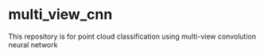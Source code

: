 # multi_view_cnn
This repository is for point cloud classification using multi-view convolution neural network
